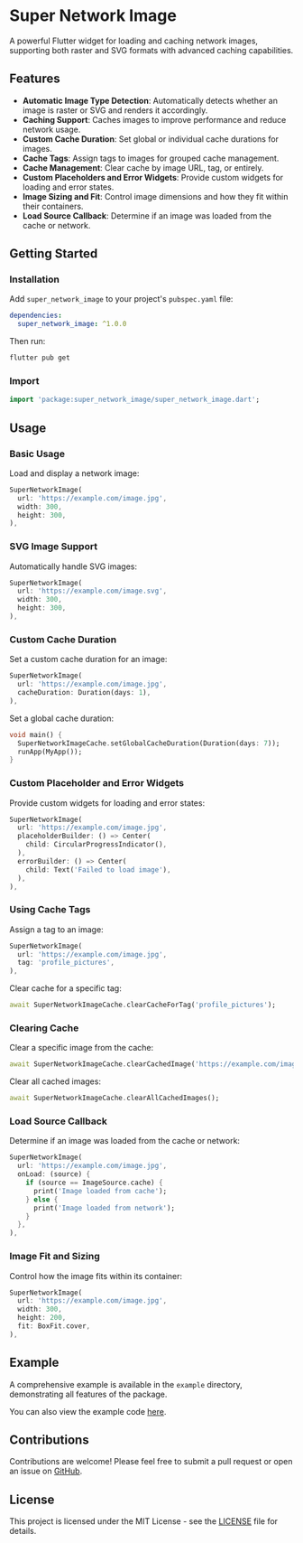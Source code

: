 # Super Network Image

A powerful Flutter widget for loading and caching network images, supporting both raster and SVG formats with advanced caching capabilities.

## Features

- **Automatic Image Type Detection**: Automatically detects whether an image is raster or SVG and renders it accordingly.
- **Caching Support**: Caches images to improve performance and reduce network usage.
- **Custom Cache Duration**: Set global or individual cache durations for images.
- **Cache Tags**: Assign tags to images for grouped cache management.
- **Cache Management**: Clear cache by image URL, tag, or entirely.
- **Custom Placeholders and Error Widgets**: Provide custom widgets for loading and error states.
- **Image Sizing and Fit**: Control image dimensions and how they fit within their containers.
- **Load Source Callback**: Determine if an image was loaded from the cache or network.

## Getting Started

### Installation

Add `super_network_image` to your project's `pubspec.yaml` file:

```yaml
dependencies:
  super_network_image: ^1.0.0
```

Then run:

```bash
flutter pub get
```

### Import

```dart
import 'package:super_network_image/super_network_image.dart';
```

## Usage

### Basic Usage

Load and display a network image:

```dart
SuperNetworkImage(
  url: 'https://example.com/image.jpg',
  width: 300,
  height: 300,
),
```

### SVG Image Support

Automatically handle SVG images:

```dart
SuperNetworkImage(
  url: 'https://example.com/image.svg',
  width: 300,
  height: 300,
),
```

### Custom Cache Duration

Set a custom cache duration for an image:

```dart
SuperNetworkImage(
  url: 'https://example.com/image.jpg',
  cacheDuration: Duration(days: 1),
),
```

Set a global cache duration:

```dart
void main() {
  SuperNetworkImageCache.setGlobalCacheDuration(Duration(days: 7));
  runApp(MyApp());
}
```

### Custom Placeholder and Error Widgets

Provide custom widgets for loading and error states:

```dart
SuperNetworkImage(
  url: 'https://example.com/image.jpg',
  placeholderBuilder: () => Center(
    child: CircularProgressIndicator(),
  ),
  errorBuilder: () => Center(
    child: Text('Failed to load image'),
  ),
),
```

### Using Cache Tags

Assign a tag to an image:

```dart
SuperNetworkImage(
  url: 'https://example.com/image.jpg',
  tag: 'profile_pictures',
),
```

Clear cache for a specific tag:

```dart
await SuperNetworkImageCache.clearCacheForTag('profile_pictures');
```

### Clearing Cache

Clear a specific image from the cache:

```dart
await SuperNetworkImageCache.clearCachedImage('https://example.com/image.jpg');
```

Clear all cached images:

```dart
await SuperNetworkImageCache.clearAllCachedImages();
```

### Load Source Callback

Determine if an image was loaded from the cache or network:

```dart
SuperNetworkImage(
  url: 'https://example.com/image.jpg',
  onLoad: (source) {
    if (source == ImageSource.cache) {
      print('Image loaded from cache');
    } else {
      print('Image loaded from network');
    }
  },
),
```

### Image Fit and Sizing

Control how the image fits within its container:

```dart
SuperNetworkImage(
  url: 'https://example.com/image.jpg',
  width: 300,
  height: 200,
  fit: BoxFit.cover,
),
```

## Example

A comprehensive example is available in the `example` directory, demonstrating all features of the package.

You can also view the example code [here](example/lib/main.dart).

## Contributions

Contributions are welcome! Please feel free to submit a pull request or open an issue on [GitHub](https://github.com/ayush221b/super_network_image).

## License

This project is licensed under the MIT License - see the [LICENSE](LICENSE) file for details.